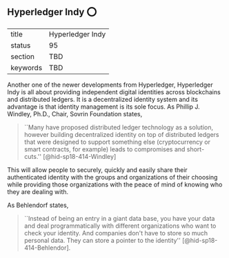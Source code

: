 ## Hyperledger Indy :o:


|          |                  |
| -------- | ---------------- |
| title    | Hyperledger Indy |
| status   | 95               |
| section  | TBD              |
| keywords | TBD              |




Another one of the newer developments from Hyperledger, Hyperledger Indy
is all about providing independent digital identities across blockchains
and distributed ledgers. It is a decentralized identity system and its
advantage is that identity management is its sole focus. As Phillip J.
Windley, Ph.D., Chair, Sovrin Foundation states,

> ``Many have proposed distributed ledger technology as a solution,
> however building decentralized identity on top of distributed
> ledgers that were designed to support something else (cryptocurrency
> or smart contracts, for example) leads to compromises and
> short-cuts.'' [@hid-sp18-414-Windley]

This will allow people to securely, quickly and easily share their
authenticated identity with the groups and organizations of their
choosing while providing those organizations with the peace of mind of
knowing who they are dealing with.

As Behlendorf states,

> ``Instead of being an entry in a giant data base, you have your data
> and deal programmatically with different organizations who want to
> check your identity. And companies don't have to store so much
> personal data. They can store a pointer to the
> identity'' [@hid-sp18-414-Behlendor].


